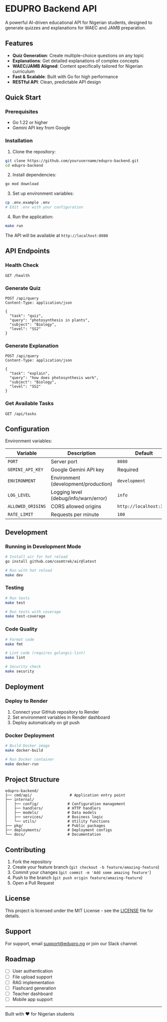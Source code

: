 # EDUPRO Backend API

A powerful AI-driven educational API for Nigerian students, designed to generate quizzes and explanations for WAEC and JAMB preparation.

## Features

- **Quiz Generation**: Create multiple-choice questions on any topic
- **Explanations**: Get detailed explanations of complex concepts
- **WAEC/JAMB Aligned**: Content specifically tailored for Nigerian curriculum
- **Fast & Scalable**: Built with Go for high performance
- **RESTful API**: Clean, predictable API design

## Quick Start

### Prerequisites

- Go 1.22 or higher
- Gemini API key from Google

### Installation

1. Clone the repository:
```bash
git clone https://github.com/yourusername/edupro-backend.git
cd edupro-backend
```

2. Install dependencies:
```bash
go mod download
```

3. Set up environment variables:
```bash
cp .env.example .env
# Edit .env with your configuration
```

4. Run the application:
```bash
make run
```

The API will be available at `http://localhost:8080`

## API Endpoints

### Health Check
```
GET /health
```

### Generate Quiz
```
POST /api/query
Content-Type: application/json

{
  "task": "quiz",
  "query": "photosynthesis in plants",
  "subject": "Biology",
  "level": "SS2"
}
```

### Generate Explanation
```
POST /api/query
Content-Type: application/json

{
  "task": "explain",
  "query": "how does photosynthesis work",
  "subject": "Biology",
  "level": "SS2"
}
```

### Get Available Tasks
```
GET /api/tasks
```

## Configuration

Environment variables:

| Variable | Description | Default |
|----------|-------------|---------|
| `PORT` | Server port | `8080` |
| `GEMINI_API_KEY` | Google Gemini API key | Required |
| `ENVIRONMENT` | Environment (development/production) | `development` |
| `LOG_LEVEL` | Logging level (debug/info/warn/error) | `info` |
| `ALLOWED_ORIGINS` | CORS allowed origins | `http://localhost:3000` |
| `RATE_LIMIT` | Requests per minute | `100` |

## Development

### Running in Development Mode

```bash
# Install air for hot reload
go install github.com/cosmtrek/air@latest

# Run with hot reload
make dev
```

### Testing

```bash
# Run tests
make test

# Run tests with coverage
make test-coverage
```

### Code Quality

```bash
# Format code
make fmt

# Lint code (requires golangci-lint)
make lint

# Security check
make security
```

## Deployment

### Deploy to Render

1. Connect your GitHub repository to Render
2. Set environment variables in Render dashboard
3. Deploy automatically on git push

### Docker Deployment

```bash
# Build Docker image
make docker-build

# Run Docker container
make docker-run
```

## Project Structure

```
edupro-backend/
├── cmd/api/                 # Application entry point
├── internal/
│   ├── config/             # Configuration management
│   ├── handlers/           # HTTP handlers
│   ├── models/             # Data models
│   ├── services/           # Business logic
│   └── utils/              # Utility functions
├── pkg/                    # Public packages
├── deployments/            # Deployment configs
└── docs/                   # Documentation
```

## Contributing

1. Fork the repository
2. Create your feature branch (`git checkout -b feature/amazing-feature`)
3. Commit your changes (`git commit -m 'Add some amazing feature'`)
4. Push to the branch (`git push origin feature/amazing-feature`)
5. Open a Pull Request

## License

This project is licensed under the MIT License - see the [LICENSE](LICENSE) file for details.

## Support

For support, email support@edupro.ng or join our Slack channel.

## Roadmap

- [ ] User authentication
- [ ] File upload support
- [ ] RAG implementation
- [ ] Flashcard generation
- [ ] Teacher dashboard
- [ ] Mobile app support

---

Built with ❤️ for Nigerian students